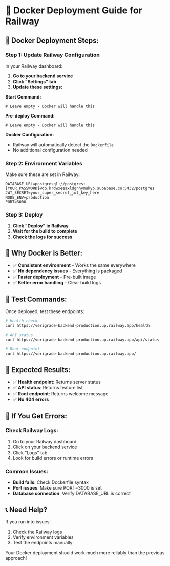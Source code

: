 # 🐳 Docker Deployment Guide for Railway

## 🎯 Docker Deployment Steps:

### **Step 1: Update Railway Configuration**

In your Railway dashboard:

1. **Go to your backend service**
2. **Click "Settings" tab**
3. **Update these settings:**

**Start Command:**
```
# Leave empty - Docker will handle this
```

**Pre-deploy Command:**
```
# Leave empty - Docker will handle this
```

**Docker Configuration:**
- Railway will automatically detect the `Dockerfile`
- No additional configuration needed

### **Step 2: Environment Variables**

Make sure these are set in Railway:

```
DATABASE_URL=postgresql://postgres:[YOUR_PASSWORD]@db.krdwxeeaxldgnhymukyb.supabase.co:5432/postgres
JWT_SECRET=your_super_secret_jwt_key_here
NODE_ENV=production
PORT=3000
```

### **Step 3: Deploy**

1. **Click "Deploy" in Railway**
2. **Wait for the build to complete**
3. **Check the logs for success**

## 🎯 Why Docker is Better:

- ✅ **Consistent environment** - Works the same everywhere
- ✅ **No dependency issues** - Everything is packaged
- ✅ **Faster deployment** - Pre-built image
- ✅ **Better error handling** - Clear build logs

## 🚀 Test Commands:

Once deployed, test these endpoints:

```bash
# Health check
curl https://verigrade-backend-production.up.railway.app/health

# API status  
curl https://verigrade-backend-production.up.railway.app/api/status

# Root endpoint
curl https://verigrade-backend-production.up.railway.app/
```

## 🎉 Expected Results:

- ✅ **Health endpoint**: Returns server status
- ✅ **API status**: Returns feature list
- ✅ **Root endpoint**: Returns welcome message
- ✅ **No 404 errors**

## 🚨 If You Get Errors:

### **Check Railway Logs:**
1. Go to your Railway dashboard
2. Click on your backend service
3. Click "Logs" tab
4. Look for build errors or runtime errors

### **Common Issues:**
- **Build fails**: Check Dockerfile syntax
- **Port issues**: Make sure PORT=3000 is set
- **Database connection**: Verify DATABASE_URL is correct

## 📞 Need Help?

If you run into issues:
1. Check the Railway logs
2. Verify environment variables
3. Test the endpoints manually

Your Docker deployment should work much more reliably than the previous approach!


